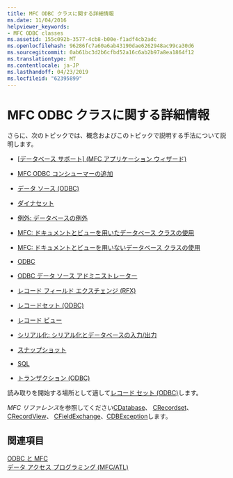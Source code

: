```yaml
---
title: MFC ODBC クラスに関する詳細情報
ms.date: 11/04/2016
helpviewer_keywords:
- MFC ODBC classes
ms.assetid: 155c092b-3577-4cb8-b00e-f1adf4cb2adc
ms.openlocfilehash: 96286fc7a60a6ab43190dae6262948ac99ca30d6
ms.sourcegitcommit: 0ab61bc3d2b6cfbd52a16c6ab2b97a8ea1864f12
ms.translationtype: MT
ms.contentlocale: ja-JP
ms.lasthandoff: 04/23/2019
ms.locfileid: "62395899"
---
```

# <a name="further-reading-about-the-mfc-odbc-classes"></a>MFC ODBC クラスに関する詳細情報

さらに、次のトピックでは、概念およびこのトピックで説明する手法について説明します。

- [[データベース サポート] (MFC アプリケーション ウィザード)](../../mfc/reference/database-support-mfc-application-wizard.md)

- [MFC ODBC コンシューマーの追加](../../mfc/reference/adding-an-mfc-odbc-consumer.md)

- [データ ソース (ODBC)](../../data/odbc/data-source-odbc.md)

- [ダイナセット](../../data/odbc/dynaset.md)

- [例外: データベースの例外](../../mfc/exceptions-database-exceptions.md)

- [MFC: ドキュメントとビューを用いたデータベース クラスの使用](../../data/mfc-using-database-classes-with-documents-and-views.md)

- [MFC: ドキュメントとビューを用いないデータベース クラスの使用](../../data/mfc-using-database-classes-without-documents-and-views.md)

- [ODBC](../../data/odbc/odbc-basics.md)

- [ODBC データ ソース アドミニストレーター](../../data/odbc/odbc-administrator.md)

- [レコード フィールド エクスチェンジ (RFX)](../../data/odbc/record-field-exchange-rfx.md)

- [レコードセット (ODBC)](../../data/odbc/recordset-odbc.md)

- [レコード ビュー](../../data/record-views-mfc-data-access.md)

- [シリアル化: シリアル化とデータベースの入力/出力](../../mfc/serialization-serialization-vs-database-input-output.md)

- [スナップショット](../../data/odbc/snapshot.md)

- [SQL](../../data/odbc/sql.md)

- [トランザクション (ODBC)](../../data/odbc/transaction-odbc.md)

読み取りを開始する場所として適して[レコード セット (ODBC)](../../data/odbc/recordset-odbc.md)します。

*MFC リファレンス*を参照してください[CDatabase](../../mfc/reference/cdatabase-class.md)、 [CRecordset](../../mfc/reference/crecordset-class.md)、 [CRecordView](../../mfc/reference/crecordview-class.md)、 [CFieldExchange](../../mfc/reference/cfieldexchange-class.md)、[CDBException](../../mfc/reference/cdbexception-class.md)します。

## <a name="see-also"></a>関連項目

[ODBC と MFC](../../data/odbc/odbc-and-mfc.md)<br/>
[データ アクセス プログラミング (MFC/ATL)](../../data/data-access-programming-mfc-atl.md)